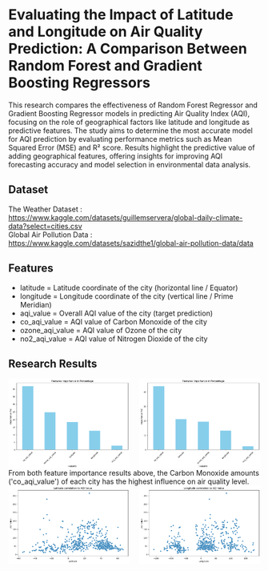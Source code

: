 # Evaluating the Impact of Latitude and Longitude on Air Quality Prediction: A Comparison Between Random Forest and Gradient Boosting Regressors

This research compares the effectiveness of Random Forest Regressor and Gradient Boosting Regressor models in predicting Air Quality Index (AQI), focusing on the role of geographical factors like latitude and longitude as predictive features. The study aims to determine the most accurate model for AQI prediction by evaluating performance metrics such as Mean Squared Error (MSE) and R² score. Results highlight the predictive value of adding geographical features, offering insights for improving AQI forecasting accuracy and model selection in environmental data analysis.

## Dataset
The Weather Dataset : https://www.kaggle.com/datasets/guillemservera/global-daily-climate-data?select=cities.csv
<br>
Global Air Pollution Data : https://www.kaggle.com/datasets/sazidthe1/global-air-pollution-data/data

## Features
- latitude = Latitude coordinate of the city (horizontal line / Equator)<br>
- longitude = Longitude coordinate of the city (vertical line / Prime Meridian)<br>
- aqi_value = Overall AQI value of the city (target prediction)<br>
- co_aqi_value = AQI value of Carbon Monoxide of the city <br>
- ozone_aqi_value = AQI value of Ozone of the city <br>
- no2_aqi_value = AQI value of Nitrogen Dioxide of the city

## Research Results
<div style="display: flex; justify-content: space-between;">
  <img src="/AQI Values Research Results/FI_RandomForest.png" style="width:48%; height:auto;">
  <img src="/AQI Values Research Results/FI_GradientBoosting.png" style="width:48%; height:auto;">
</div>
From both feature importance results above, the Carbon Monoxide amounts ('co_aqi_value') of each city has the highest influence on air quality level.


<div style="display: flex; justify-content: space-between;">
  <img src="/AQI Values Research Results/LatitudeVSAQI.png" style="width:48%; height:auto;">
  <img src="/AQI Values Research Results/LongitudeVSAQI.png" style="width:48%; height:auto;">
</div>
